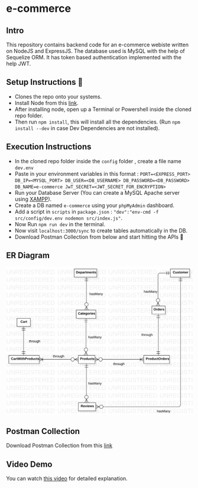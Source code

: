 # e-commerce

## Intro 
This repository contains backend code for an e-commerce webiste written on NodeJS and ExpressJS. The database used is MySQL with the help of Sequelize ORM. It has token based authentication implemented with the help JWT.

## Setup Instructions :page_facing_up:
- Clones the repo onto your systems.
- Install Node from this [link](https://nodejs.org/en/download/).
- After installing node, open up a Terminal or Powershell inside the cloned repo folder.
- Then run `npm install`, this will install all the dependencies. (Run `npm install --dev` in case Dev Dependencies are not installed).

## Execution Instructions 
- In the cloned repo folder inside the `config` folder , create a file name `dev.env`
- Paste in your environment variables in this format : 
` PORT=<EXPRESS_PORT>
  DB_IP=<MYSQL_PORT>
  DB_USER=<DB_USERNAME>
  DB_PASSWORD=<DB_PASSWORD>
  DB_NAME=e-commerce
  JwT_SECRET=<JWT_SECRET_FOR_ENCRYPTION>
`
- Run your Database Server (You can create a MySQL Apache server using [XAMPP](https://www.apachefriends.org/download.html)).
- Create a DB named `e-commerce` using your `phpMyAdmin` dashboard.
- Add a script in `scripts` in `package.json` : `"dev":"env-cmd -f src/config/dev.env nodemon src/index.js"`.
- Now Run `npm run dev` in the terminal.
- Now visit `localhost:3000/sync` to create tables automatically in the DB.
- Download Postman Collection from below and start hitting the APIs :rocket:

## ER Diagram

<img src="./er_diag.svg">

## Postman Collection 
Download Postman Collection from this [link](https://www.getpostman.com/collections/4029f44c1388a7657123)

## Video Demo
You can watch [this video](https://youtu.be/Cewd6Xgpr10) for detailed explanation.
